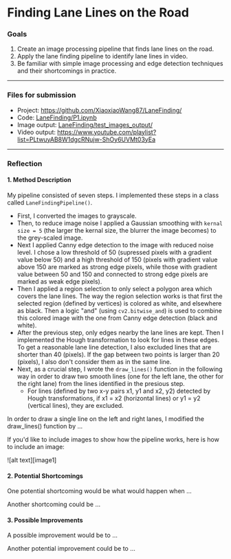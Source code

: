 # Finding Lane Lines on the Road 

### Goals

1. Create an image processing pipeline that finds lane lines on the road. 
2. Apply the lane finding pipeline to identify lane lines in video. 
3. Be familiar with simple image processing and edge detection techniques and their shortcomings in practice. 


---

### Files for submission

- Project: https://github.com/XiaoxiaoWang87/LaneFinding/
- Code: [LaneFinding/P1.ipynb](https://github.com/XiaoxiaoWang87/LaneFinding/blob/master/P1.ipynb)
- Image output: [LaneFinding/test_images_output/](https://github.com/XiaoxiaoWang87/LaneFinding/tree/master/test_images_output)
- Video output: https://www.youtube.com/playlist?list=PLtwuyAB8W1dgcRNujw-ShOy6UVMt03yEa

---

### Reflection

#### 1. Method Description

My pipeline consisted of seven steps. I implemented these steps in a class called `LaneFindingPipeline()`. 

- First, I converted the images to grayscale.
- Then, to reduce image noise I applied a Gaussian smoothing with `kernal size = 5` (the larger the kernal size, the blurrer the image becomes) to the grey-scaled image. 
- Next I applied Canny edge detection to the image with reduced noise level. I chose a low threshold of 50 (supressed pixels with a gradient value below 50) and a high threshold of 150 (pixels with gradient value above 150 are marked as strong edge pixels, while those with gradient value between 50 and 150 and connected to strong edge pixels are marked as weak edge pixels). 
- Then I applied a region selection to only select a polygon area which covers the lane lines. The way the region selection works is that first the selected region (defined by vertices) is colored as white, and elsewhere as black. Then a logic "and"  (using `cv2.bitwise_and`) is used to combine this colored image with the one from Canny edge detection (black and white). 
- After the previous step, only edges nearby the lane lines are kept. Then I implemented the Hough transformation to look for lines in these edges. To get a reasonable lane line detection, I also excluded lines that are shorter than 40 (pixels). If the gap between two points is larger than 20 (pixels), I also don't consider them as in the same line. 
- Next, as a crucial step, I wrote the `draw_lines()` function in the following way in order to draw two smooth lines (one for the left lane, the other for the right lane) from the lines identified in the presious step.
  - For lines (defined by two x-y pairs x1, y1 and x2, y2) detected by Hough transformations, if x1 = x2 (horizontal lines) or y1 = y2 (vertical lines), they are excluded.

In order to draw a single line on the left and right lanes, I modified the draw_lines() function by ...

If you'd like to include images to show how the pipeline works, here is how to include an image: 

![alt text][image1]


#### 2. Potential Shortcomings


One potential shortcoming would be what would happen when ... 

Another shortcoming could be ...


#### 3. Possible Improvements

A possible improvement would be to ...

Another potential improvement could be to ...
